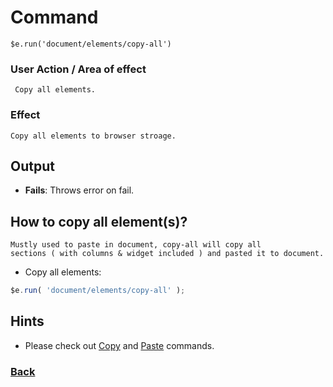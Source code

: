 # Command
    $e.run('document/elements/copy-all')

### User Action / Area of effect
     Copy all elements.
     
### Effect
    Copy all elements to browser stroage.

## Output
   * **Fails**: Throws error on fail.
   
## How to copy all element(s)?
    Mustly used to paste in document, copy-all will copy all 
    sections ( with columns & widget included ) and pasted it to document.
  
* Copy all elements:
```javascript
$e.run( 'document/elements/copy-all' );
```

## Hints
* Please check out [Copy](../../commands/copy/usability.md) and [Paste](../../commands/copy/usability.md)  commands.

### [Back](../usability.index.md) 

